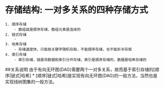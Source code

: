 # 存储结构: 一对多关系的四种存储方式
    1. 顺序存储
        - 数组就是顺序存储，数组元素是连续的
    2. 链式存储
        - 
    3. 哈希存储
        - 存储速度快，只能按关键字随机存取，不能顺序存储，也不能折半存取
    4. 索引存储
        - 索引存储，就是将数据和索引分开存储，索引是顺序存储的，数据是哈希存储的
##关系说明
    由于有向无环图(DAG)需要两个一对多关系，故而基于索引存储的[顺序|链式|哈希] * [顺序|链式|哈希]是实现有向无环图(DAG)的一般方法，当然也是实现线树图集的一般方法。
